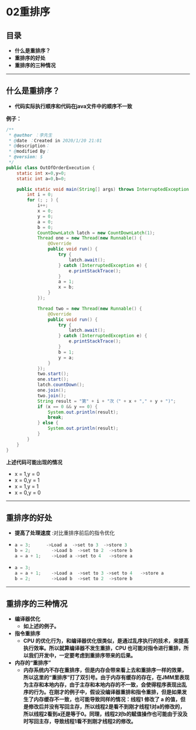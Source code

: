 # 02重排序

## 目录

- **什么是重排序？**
- **重排序的好处**
- **重排序的三种情况**

------

## 什么是重排序？

- **代码实际执行顺序和代码在java文件中的顺序不一致**

**例子：**

```java
/**
 * @author ：李先生
 * @date ：Created in 2020/1/20 21:01
 * @description：
 * @modified By：
 * @version: $
 */
public class OutOfOrderExecution {
    static int x=0,y=0;
    static int a=0,b=0;

    public static void main(String[] args) throws InterruptedException {
        int i = 0;
        for (; ; ) {
            i++;
            x = 0;
            y = 0;
            a = 0;
            b = 0;
            CountDownLatch latch = new CountDownLatch(1);
            Thread one = new Thread(new Runnable() {
                @Override
                public void run() {
                    try {
                        latch.await();
                    } catch (InterruptedException e) {
                        e.printStackTrace();
                    }
                    a = 1;
                    x = b;
                }
            });

            Thread two = new Thread(new Runnable() {
                @Override
                public void run() {
                    try {
                        latch.await();
                    } catch (InterruptedException e) {
                        e.printStackTrace();
                    }
                    b = 1;
                    y = a;
                }
            });
            two.start();
            one.start();
            latch.countDown();
            one.join();
            two.join();
            String result = "第" + i + "次（" + x + "," + y + ")";
            if (x == 0 && y == 0) {
                System.out.println(result);
                break;
            } else {
                System.out.println(result);
            }
        }
    }
}
```

**上述代码可能出现的情况**

- x = 1,y = 0
- x = 0,y = 1
- x = 1,y = 1
- x = 0,y = 0

------

## 重排序的好处

- **提高了处理速度** :对比重排序前后的指令优化
- ```java
  a = 3;      ->Load a  ->set to 3  ->store 3
  b = 2;	    ->Load b  ->set to 2  ->store b
  a = a + 1;	->Load a ->set to 4   ->store a
  ```

- ```java
  a = 3;      
  a = a + 1;	->Load a  ->set to 3 ->set to 4   ->store a
  b = 2;	    ->Load b  ->set to 2  ->store b
  ```
  
  
  

------

## **重排序的三种情况**

- **编译器优化**
  - **如上述的例子。**
- **指令重排序**
  - **CPU 的优化行为，和编译器优化很类似，是通过乱序执行的技术，来提高执行效率。所以就算编译器不发生重排，CPU 也可能对指令进行重排，所以我们开发中，一定要考虑到重排序带来的后果。**
- **内存的“重排序”**
  - **内存系统内不存在重排序，但是内存会带来看上去和重排序一样的效果，所以这里的“重排序”打了双引号。由于内存有缓存的存在，在JMM里表现为主存和本地内存，由于主存和本地内存的不一致，会使得程序表现出乱序的行为。在刚才的例子中，假设没编译器重排和指令重排，但是如果发生了内存缓存不一致，也可能导致同样的情况：线程1 修改了 a 的值，但是修改后并没有写回主存，所以线程2是看不到刚才线程1对a的修改的，所以线程2看到a还是等于0。同理，线程2对b的赋值操作也可能由于没及时写回主存，导致线程1看不到刚才线程2的修改。**